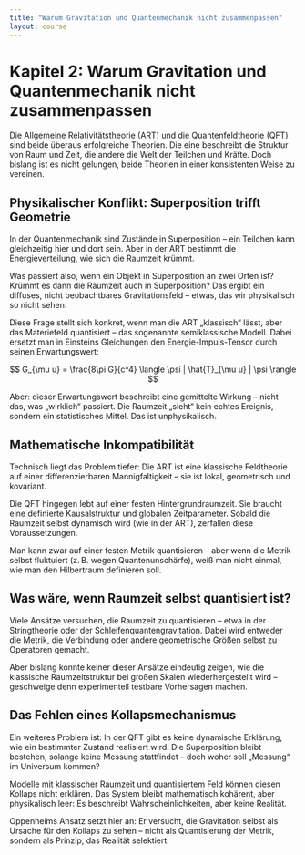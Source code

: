 ```yaml
---
title: "Warum Gravitation und Quantenmechanik nicht zusammenpassen"
layout: course
---
```


# Kapitel 2: Warum Gravitation und Quantenmechanik nicht zusammenpassen

Die Allgemeine Relativitätstheorie (ART) und die Quantenfeldtheorie (QFT) sind beide überaus erfolgreiche Theorien. Die eine beschreibt die Struktur von Raum und Zeit, die andere die Welt der Teilchen und Kräfte. Doch bislang ist es nicht gelungen, beide Theorien in einer konsistenten Weise zu vereinen.

## Physikalischer Konflikt: Superposition trifft Geometrie

In der Quantenmechanik sind Zustände in Superposition – ein Teilchen kann gleichzeitig hier und dort sein. Aber in der ART bestimmt die Energieverteilung, wie sich die Raumzeit krümmt.

Was passiert also, wenn ein Objekt in Superposition an zwei Orten ist?  
Krümmt es dann die Raumzeit auch in Superposition? Das ergibt ein diffuses, nicht beobachtbares Gravitationsfeld – etwas, das wir physikalisch so nicht sehen.

Diese Frage stellt sich konkret, wenn man die ART „klassisch“ lässt, aber das Materiefeld quantisiert – das sogenannte semiklassische Modell. Dabei ersetzt man in Einsteins Gleichungen den Energie-Impuls-Tensor durch seinen Erwartungswert:

$$
G_{\mu
u} = \frac{8\pi G}{c^4} \langle \psi | \hat{T}_{\mu
u} | \psi 
\rangle
$$

Aber: dieser Erwartungswert beschreibt eine gemittelte Wirkung – nicht das, was „wirklich“ passiert. Die Raumzeit „sieht“ kein echtes Ereignis, sondern ein statistisches Mittel. Das ist unphysikalisch.

## Mathematische Inkompatibilität

Technisch liegt das Problem tiefer: Die ART ist eine klassische Feldtheorie auf einer differenzierbaren Mannigfaltigkeit – sie ist lokal, geometrisch und kovariant.

Die QFT hingegen lebt auf einer festen Hintergrundraumzeit. Sie braucht eine definierte Kausalstruktur und globalen Zeitparameter. Sobald die Raumzeit selbst dynamisch wird (wie in der ART), zerfallen diese Voraussetzungen.

Man kann zwar auf einer festen Metrik quantisieren – aber wenn die Metrik selbst fluktuiert (z. B. wegen Quantenunschärfe), weiß man nicht einmal, wie man den Hilbertraum definieren soll.

## Was wäre, wenn Raumzeit selbst quantisiert ist?

Viele Ansätze versuchen, die Raumzeit zu quantisieren – etwa in der Stringtheorie oder der Schleifenquantengravitation. Dabei wird entweder die Metrik, die Verbindung oder andere geometrische Größen selbst zu Operatoren gemacht.

Aber bislang konnte keiner dieser Ansätze eindeutig zeigen, wie die klassische Raumzeitstruktur bei großen Skalen wiederhergestellt wird – geschweige denn experimentell testbare Vorhersagen machen.

## Das Fehlen eines Kollapsmechanismus

Ein weiteres Problem ist: In der QFT gibt es keine dynamische Erklärung, wie ein bestimmter Zustand realisiert wird. Die Superposition bleibt bestehen, solange keine Messung stattfindet – doch woher soll „Messung“ im Universum kommen?

Modelle mit klassischer Raumzeit und quantisiertem Feld können diesen Kollaps nicht erklären. Das System bleibt mathematisch kohärent, aber physikalisch leer: Es beschreibt Wahrscheinlichkeiten, aber keine Realität.

Oppenheims Ansatz setzt hier an: Er versucht, die Gravitation selbst als Ursache für den Kollaps zu sehen – nicht als Quantisierung der Metrik, sondern als Prinzip, das Realität selektiert.
